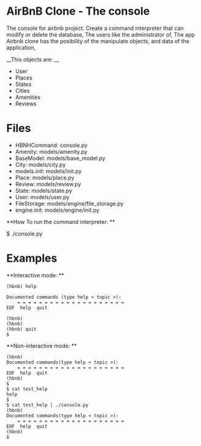 # AirBnB Clone - The console

The console for airbnb project. Create a command interpreter that can modify or
delete the database, The users like the administrator of,
The app Airbnb clone has the posibility of the manipulate objects,
and data of the application,

__This objects are: __

* User
* Places
* States
* Cities
* Amenities
* Reviews

# Files

* HBNHCommand: console.py
* Amenity: models/amenity.py
* BaseModel: models/base_model.py
* City: models/city.py
* models.init: models/init.py
* Place: models/place.py
* Review: models/review.py
* State: models/state.py
* User: models/user.py
* FileStorage: models/engine/file_storage.py
* engine.init: models/engine/init.py

**How To run the command interpreter: **

$ ./console.py

# Examples

**Interactive mode: **


```$ ./console.py
(hbnb) help

Documented commands (type help < topic >):
	= = = = = = = = = = = = = = = = = = = =
EOF  help  quit

(hbnb)
(hbnb)
(hbnb) quit
$
```

**Non-interactive mode: **


```$ echo "help" | ./console.py
(hbnb)
Documented commands(type help < topic >):
	= = = = = = = = = = = = = = = = = = = =
EOF  help  quit
(hbnb)
$
$ cat test_help
help
$
$ cat test_help | ./console.py
(hbnb)
Documented commands(type help < topic >):
	= = = = = = = = = = = = = = = = = = = =
EOF  help  quit
(hbnb)
$
```
